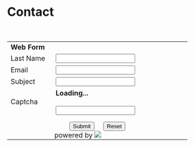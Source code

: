 # Contact

<script src='https://d17nz991552y2g.cloudfront.net/app/js/jqueryandencoder.ef05974972bf3bca1b87.js'></script>
<script>
function trimBoth(str) {
    return jQuery.trim(str);
}

function setAllDependancyFieldsMapping() {
    var mapDependancyLabels = getMapDependenySelectValues(jQuery("[id='property(module)']").val(), "JSON_MAP_DEP_LABELS");
    if (mapDependancyLabels) {
    for (var i = 0; i < mapDependancyLabels.length; i++) {
        var label = mapDependancyLabels[i];
        var obj = document.forms['zsWebToCase_1148939000000379137'][label];
        if (obj) {
        setDependent(obj, true);
        }
    }
    }
}

function getMapDependenySelectValues(module, key) {
    var dependencyObj = jQuery.parseJSON(jQuery("[id='dependent_field_values_" + module + "']").val());
    if (dependencyObj == undefined) {
    return dependencyObj;
    }
    return dependencyObj[key];
}

function setDependent(obj, isload) {
    var name = obj.id || (obj[0] && obj[0].id) || "";
    var module = jQuery("[id='property(module)']").val();
    var val = "";
    var myObject = getMapDependenySelectValues(module, "JSON_VALUES");
    if (myObject != undefined) {
    val = myObject[name];
    }
    var mySelObject = getMapDependenySelectValues(module, "JSON_SELECT_VALUES");
    if (val != null && val != "" && val != "null" && mySelObject) {
    var fields = val;
    for (var i in fields) {
        if (fields.hasOwnProperty(i)) {
        var isDependent = false;
        var label = i;
        var values = fields[i];
        if (label.indexOf(")") > -1) {
            label = label.replace(/\)/g, '_____');
        }
        if (label.indexOf("(") > -1) {
            label = label.replace(/\(/g, '____');
        }
        if (label.indexOf(".") > -1) {
            label = label.replace(/\./g, '___');
        }
        var depObj = document.forms['zsWebToCase_1148939000000379137'][label];
        if (depObj && depObj.options) {
            var mapValues = "";
            var selected_val = depObj.value;
            var depLen = depObj.options.length - 1;
            for (var n = depLen; n >= 0; n--) {
            if (depObj.options[n].selected) {
                if (mapValues == "") {
                mapValues = depObj.options[n].value;
                } else {
                mapValues = mapValues + ";;;" + depObj.options[n].value;
                }
            }
            }
            depObj.value = "";
            var selectValues = mySelObject[label];
            for (var k in values) {
            var rat = k;
            if (rat == "-None-") {
                rat = "";
            }
            var parentValues = mySelObject[name];
            if (rat == trimBoth(obj.value)) {
                isDependent = true;
                depObj.length = 0;
                var depvalues = values[k];
                var depLen = depvalues.length - 1;
                for (var j = 0; j <= depLen; j++) {
                var optionElement = document.createElement("OPTION");
                var displayValue = depvalues[j];
                var actualValue = displayValue;
                if (actualValue == "-None-") {
                    optionElement.value = "";
                    displayValue = "-None-";
                } else {
                    optionElement.value = actualValue;
                }
                optionElement.text = displayValue;
                if (mapValues != undefined) {
                    var mapValue = mapValues.split(";;;");
                    var len = mapValue.length;
                    for (var p = 0; p < len; p++) {
                    if (actualValue == mapValue[p]) {
                        optionElement.selected = true;
                    }
                    }
                }
                depObj.options.add(optionElement);
                }
            }
            }
            if (!isDependent) {
            depObj.length = 0;
            var len = selectValues.length;
            for (var j = 0; j < len; j++) {
                var actualValue = selectValues[j];
                var optionElement = document.createElement("OPTION");
                if (actualValue == "-None-") {
                optionElement.value = "";
                } else {
                optionElement.value = selectValues[j];
                }
                optionElement.text = selectValues[j];
                depObj.options.add(optionElement);
            }
            depObj.value = selected_val;
            }
            if (!isload) {
            setDependent(depObj, false);
            }
            var jdepObj = jQuery(depObj);
            if (jdepObj.hasClass('select2-offscreen')) {
            jdepObj.select2("val", jdepObj.val());
            }
        }
        }
    }
    }
}

function setSelectAll(id) {
    var parentElement = document.getElementById(id);
    var hiddenInput = parentElement.querySelector('#hiddenoptions');
    var selectAllElement = parentElement.querySelector('#selectall' + id);
    var selectedValues = [];
    var checkboxes = parentElement.querySelectorAll('.wb_multi_pick_input');
    checkboxes.forEach(function(cb) {
    cb.checked = selectAllElement.checked;
    if (cb.checked && cb.value) {
        selectedValues.push(cb.value);
    }
    });
    hiddenInput.value = selectedValues.join(',');
}

function setMultiSelectOption(id, obj) {
    var parentElement = document.getElementById(id);
    var hiddenInput = parentElement.querySelector('#hiddenoptions');
    var selectAllElement = parentElement.querySelector('#selectall' + id);
    var selectedStr = hiddenInput.value;
    var selectedValues = selectedStr ? selectedStr.split(',') : [];
    if (obj.checked && obj.value) {
    selectedValues.push(obj.value);
    } else if (!obj.checked && obj.value) {
    selectedValues.splice(selectedValues.indexOf(obj.value), 1);
    selectAllElement.checked = false;
    } else {
    selectAllElement.checked = false;
    }
    hiddenInput.value = selectedValues.join(',');
}
var zctt = function() {
    var tt, mw = 400,
    top = 10,
    left = 0,
    doctt = document;
    var ieb = doctt.all ? true : false;
    return {
    showtt: function(cont, wid) {
        if (tt == null) {
        tt = doctt.createElement('div');
        tt.setAttribute('id', 'tooltip-zc');
        doctt.body.appendChild(tt);
        doctt.onmousemove = this.setpos;
        doctt.onclick = this.hidett;
        }
        tt.style.display = 'block';
        tt.innerHTML = cont;
        tt.style.width = wid ? wid + 'px' : 'auto';
        if (!wid && ieb) {
        tt.style.width = tt.offsetWidth;
        }
        if (tt.offsetWidth > mw) {
        tt.style.width = mw + 'px'
        }
        h = parseInt(tt.offsetHeight) + top;
        w = parseInt(tt.offsetWidth) + left;
    },
    hidett: function() {
        tt.style.display = 'none';
    },
    setpos: function(e) {
        var u = ieb ? event.clientY + doctt.body.scrollTop : e.pageY;
        var l = ieb ? event.clientX + doctt.body.scrollLeft : e.pageX;
        var cw = doctt.body.clientWidth;
        var ch = doctt.body.clientHeight;
        if (l < 0) {
        tt.style.left = left + 'px';
        tt.style.right = '';
        } else if ((l + w + left) > cw) {
        tt.style.left = '';
        tt.style.right = ((cw - l) + left) + 'px';
        } else {
        tt.style.right = '';
        tt.style.left = (l + left) + 'px';
        }
        if (u < 0) {
        tt.style.top = top + 'px';
        tt.style.bottom = '';
        } else if ((u + h + left) > ch) {
        tt.style.top = '';
        tt.style.bottom = ((ch - u) + top) + 'px';
        } else {
        tt.style.bottom = '';
        tt.style.top = (u + top) + 'px';
        }
    }
    };
}();
var zsWebFormMandatoryFields = new Array("Contact Name", "Email", "Subject");
var zsFieldsDisplayLabelArray = new Array("Last Name", "Email", "Subject");

function zsValidateMandatoryFields() {
    var name = '';
    var email = '';
    var isError = 0;
    for (var index = 0; index < zsWebFormMandatoryFields.length; index++) {
    isError = 0;
    var fieldObject = document.forms['zsWebToCase_1148939000000379137'][zsWebFormMandatoryFields[index]];
    if (fieldObject) {
        if (((fieldObject.value).replace(/^\s+|\s+$/g, '')).length == 0) {
        alert(zsFieldsDisplayLabelArray[index] + ' cannot be empty ');
        fieldObject.focus();
        isError = 1;
        return false;
        } else {
        if (fieldObject.name == 'Email') {
            if (!fieldObject.value.match(/^([\w_][\w\-_.+\'&]*)@(?=.{4,256}$)(([\w]+)([\-_]*[\w])*[\.])+[a-zA-Z]{2,22}$/)) {
            isError = 1;
            alert('Enter a valid email-Id');
            fieldObject.focus();
            return false;
            }
        }
        }
        if (fieldObject.nodeName == 'SELECT') {
        if (fieldObject.options[fieldObject.selectedIndex].value == '-None-') {
            alert(zsFieldsDisplayLabelArray[index] + ' cannot be none');
            fieldObject.focus();
            isError = 1;
            return false;
        }
        }
        if (fieldObject.type == 'checkbox') {
        if (fieldObject.checked == false) {
            alert('Please accept ' + zsFieldsDisplayLabelArray[index]);
            fieldObject.focus();
            isError = 1;
            return false;
        }
        }
    }
    }
    if (isError == 0) {
    if (document.forms['zsWebToCase_1148939000000379137']['zsWebFormCaptchaWord'].value.replace(/^\s+|\s+$/g, '').length == 0) {
        alert('Please enter the captcha code.');
        document.forms['zsWebToCase_1148939000000379137']['zsWebFormCaptchaWord'].focus();
        return false;
    }
    }
    if (isError == 0) {
    document.getElementById('zsSubmitButton_1148939000000379137').setAttribute('disabled', 'disabled');
    }
}

function zsShowCaptcha() {
    jQuery('#zsCaptchaLoading').hide();
    jQuery('#zsCaptcha').show();
}

function zsRegenerateCaptcha() {
    var webFormxhr = {};
    webFormxhr = new XMLHttpRequest();
    webFormxhr.open('GET', 'https://desk.zoho.com/support/GenerateCaptcha?action=getNewCaptcha&_=' + new Date().getTime(), true);
    webFormxhr.onreadystatechange = function() {
    if (webFormxhr.readyState === 4 && webFormxhr.status === 200) {
        try {
        var response = (webFormxhr.responseText != null) ? JSON.parse(webFormxhr.responseText) : '';
        jQuery('#zsCaptchaUrl').load(zsShowCaptcha);
        document.getElementById('zsCaptchaUrl').src = response.captchaUrl;
        document.getElementsByName('xJdfEaS')[0].value = response.captchaDigest;
        } catch (e) {}
    }
    };
    webFormxhr.send();
}
document.addEventListener('readystatechange', function() {
    if (document.readyState === 'complete' && window.zsRegenerateCaptcha) {
    zsRegenerateCaptcha();
    }
    setAllDependancyFieldsMapping();
    document.getElementById('zsSubmitButton_1148939000000379137').removeAttribute('disabled');
    zsAttachedAttachmentsCount = 0;
    zsAttachmentFileBrowserIdsList = [1, 2, 3, 4, 5];
    document.forms['zsWebToCase_1148939000000379137']['zsWebFormCaptchaWord'].value = '';
});

function zsResetWebForm(webFormId) {
    document.forms['zsWebToCase_' + webFormId].reset();
    document.getElementById('zsSubmitButton_1148939000000379137').removeAttribute('disabled');
    setAllDependancyFieldsMapping();
}
</script>

  <div id='zohoSupportWebToCase' align='center'>
    <form name='zsWebToCase_1148939000000379137' id='zsWebToCase_1148939000000379137' action='https://desk.zoho.com/support/WebToCase' method='POST' onSubmit='return zsValidateMandatoryFields()' enctype='multipart/form-data'>
      <input type='hidden' name='xnQsjsdp' value='edbsnfeb76ea8da9d021fe11006adbc11fa5d' />
      <input type='hidden' name='xmIwtLD' value='edbsn7fc94d202a50ce62921faaea62ba87fb350e2ce7d0c41d3b2be00b28efd48882' />
      <input type='hidden' name='xJdfEaS' value='' />
      <input type='hidden' name='actionType' value='Q2FzZXM=' />
      <input type="hidden" id="property(module)" value="Cases" />
      <input type="hidden" id="dependent_field_values_Cases" value="&#x7b;&quot;JSON_VALUES&quot;&#x3a;&#x7b;&#x7d;,&quot;JSON_SELECT_VALUES&quot;&#x3a;&#x7b;&#x7d;,&quot;JSON_MAP_DEP_LABELS&quot;&#x3a;&#x5b;&#x5d;&#x7d;" />
      <input type='hidden' name='returnURL' value='https&#x3a;&#x2f;&#x2f;docs.taskratchet.com&#x2f;' />
      <table border='0' cellspacing='0' class='zsFormClass'>
        <tr>
          <td colspan='2' class='zsFontClass'>
            <strong>Web Form</strong>
          </td>
        </tr>
        <br>
        <tr>
          <td nowrap class='zsFontClass ' width='25%' align='left'>Last Name&nbsp;&nbsp;</td>
          <td align='left' width='75%'>
            <input type='text' maxlength='120' name='Contact Name' class='manfieldbdr' />
          </td>
        </tr>
        <tr>
          <td nowrap class='zsFontClass ' width='25%' align='left'>Email&nbsp;&nbsp;</td>
          <td align='left' width='75%'>
            <input type='text' maxlength='120' name='Email' value='' class='manfieldbdr' />
          </td>
        </tr>
        <tr>
          <td nowrap class='zsFontClass ' width='25%' align='left'>Subject&nbsp;&nbsp;</td>
          <td align='left' width='75%'>
            <input type='text' maxlength='255' name='Subject' value='' class='manfieldbdr' />
          </td>
        </tr>
        <tr>
          <td nowrap class='zsFontClass' width='25%' align='left'>Captcha&nbsp;</td>
          <td>
            <div id='zsCaptchaLoading'>
              <strong>Loading... <br>
                <br>
              </strong>
            </div>
            <div id='zsCaptcha' style='display:none;'>
              <img src='#' id='zsCaptchaUrl' name="zsCaptchaImage">
              <a href='javascript:;' style='color:#00a3fe; cursor:pointer; margin-left:10px; vertical-align:middle;text-decoration: none;' class='zsFontClass' onclick='zsRegenerateCaptcha()'>Refresh</a>
            </div>
            <div>
              <input type='text' name='zsWebFormCaptchaWord' />
              <input type='hidden' name='zsCaptchaSrc' value='' />
            </div>
          </td>
        <tr>
          <td style='padding: 11px 5px 0px 5px;' colspan='2' align='center' width='25%'>
            <input type='submit' id="zsSubmitButton_1148939000000379137" class='zsFontClass' value='Submit'> &nbsp; &nbsp; <input type='button' class='zsFontClass' value='Reset' onclick="zsResetWebForm('1148939000000379137')">
          </td>
        </tr>
        <tr>
          <td width='25%' align='left'></td>
          <td style='padding: 0px 5px;' align='left' width='75%'>
            <div class='wb_FtCon wb_common'>
              <span>powered by </span>
              <a target='_blank' rel='noopener noreferrer' href='https://zoho.com/desk' class='wb_logoCon'>
                <img class='wb_logo' src='https://d1ydxa2xvtn0b5.cloudfront.net/app/images/portalLogo.de847024ebc0131731a3.png' />
              </a>
            </div>
          </td>
        </tr>
      </table>
    </form>
  </div>
